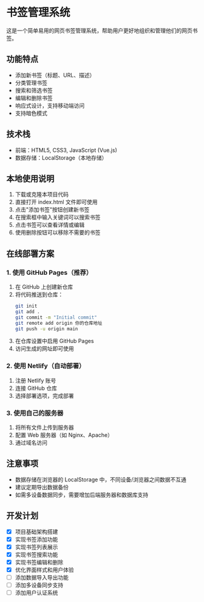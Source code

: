 # 书签管理系统

这是一个简单易用的网页书签管理系统，帮助用户更好地组织和管理他们的网页书签。

## 功能特点

- 添加新书签（标题、URL、描述）
- 分类管理书签
- 搜索和筛选书签
- 编辑和删除书签
- 响应式设计，支持移动端访问
- 支持暗色模式

## 技术栈

- 前端：HTML5, CSS3, JavaScript (Vue.js)
- 数据存储：LocalStorage（本地存储）

## 本地使用说明

1. 下载或克隆本项目代码
2. 直接打开 index.html 文件即可使用
3. 点击"添加书签"按钮创建新书签
4. 在搜索框中输入关键词可以搜索书签
5. 点击书签可以查看详情或编辑
6. 使用删除按钮可以移除不需要的书签

## 在线部署方案

### 1. 使用 GitHub Pages（推荐）

1. 在 GitHub 上创建新仓库
2. 将代码推送到仓库：
   ```bash
   git init
   git add .
   git commit -m "Initial commit"
   git remote add origin 你的仓库地址
   git push -u origin main
   ```
3. 在仓库设置中启用 GitHub Pages
4. 访问生成的网址即可使用

### 2. 使用 Netlify（自动部署）

1. 注册 Netlify 账号
2. 连接 GitHub 仓库
3. 选择部署选项，完成部署

### 3. 使用自己的服务器

1. 将所有文件上传到服务器
2. 配置 Web 服务器（如 Nginx、Apache）
3. 通过域名访问

## 注意事项

- 数据存储在浏览器的 LocalStorage 中，不同设备/浏览器之间数据不互通
- 建议定期导出数据备份
- 如需多设备数据同步，需要增加后端服务器和数据库支持

## 开发计划

- [x] 项目基础架构搭建
- [x] 实现书签添加功能
- [x] 实现书签列表展示
- [x] 实现书签搜索功能
- [x] 实现书签编辑和删除
- [x] 优化界面样式和用户体验
- [ ] 添加数据导入导出功能
- [ ] 添加多设备同步支持
- [ ] 添加用户认证系统 